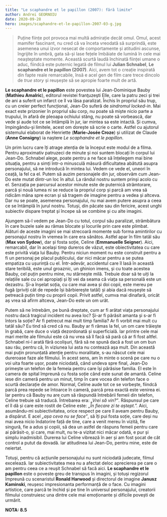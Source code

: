 ```yaml
---
title: "Le scaphandre et le papillon (2007): fără limite"
author: Andrei GEORNOIU
date: 2020-09-28
hero: images/scaphandre-et-le-papillon-2007-03-g.jpg
---
```

<!--StartFragment-->

>Puține ființe pot provoca mai multă admirație decât omul. Omul, acest mamifer fascinant, nu cred că va înceta vreodată să surprindă, este asemenea unui izvor nesecat de comportamente și atitudini ascunse, îngrijite în umbră, gata să-și lase fețele îmbăiate de lumină în cele mai neașteptate momente. Această scurtă laudă închinată ființei umane o aduc, fiindcă este puternic legată de filmul lui **Julian Schnabel**, **Le scaphandre et le papillon (2007)**. Aici, avem tot o creație inspirată din fapte reale remarcabile, însă e acel gen de film care trece dincolo de *true story* și reușește să se apropie foarte mult de artă.

**Le scaphandre et le papillon** este povestea lui Jean-Dominique Bauby (**Mathieu Amalric**), editorul revistei franţuzeşti Elle, care la patru zeci și trei de ani a suferit un infarct ce îl va lăsa paralizat. Închis în propriul său trup, cu un creier perfect funcțional, Jean-Do suferă de *sindromul locked-in*. Mai exact este prizonier în propriul său corp, nu poate să miște nicio parte a trupului, în afară de pleoapa ochiului stâng, nu poate să vorbească, dar vede și aude tot ce se întâmplă în jur, iar mintea sa este intactă. Și cumva, împingându-și limitele, acest om dorește să scrie o carte. Astfel cu ajutorul sistemului elaborat de Henriette (**Marie-Josée Croze**) și utilizat de Claude (**Anne Consigny**) ia naștere *Le scaphandre et le papillon*.

Un prim lucru care îți atrage atenția de la început este modul de a filma. Pentru aproximativ patruzeci de minute și noi suntem blocați în corpul lui Jean-Do. Schnabel alege, poate pentru a ne face să înțelegem mai bine situația, pentru a simți într-o minusculă măsură dificultatea abătută asupra personajului, să ne introducă în mintea lui. Vedem ce vede el, uneori în ceață, la fel ca el. Putem să auzim personajele din jur, observăm cum Jean-Do este mutat dintr-un loc în altul. La rândul nostru suntem prinși acolo cu el. Senzația pe parcursul acestor minute este de puternică strâmtorare, parcă și nouă lumea ni se reduce la propriul corp și parcă am vrea să ridicăm mâna spre ecran și să tragem de imagine pentru a vedea și altceva. Dar nu se poate, asemenea personajului, nu mai avem putere asupra a ceea ce se întâmplă în jurul nostru. Totuși, din păcate sau din fericire, acest unghi subiectiv dispare treptat și începe să se combine și cu alte imagini.

Ajungem să-l vedem pe Jean-Do cu totul, corpul său paralizat, strâmbătura în care buzele sale au rămas blocate și locurile prin care este plimbat. Alături de aceste imagini se mai strecoară momente sub forma amintirilor cu personajul nostru în vremea în care era sănătos. Astfel apar în film tatăl său (**Max von Sydow**), dar și fosta soție, Celine (**Emmanuelle Seigner**). Aici, remarcabil, dar în același timp dureros de văzut, este obiectivitatea cu care este privită viața lui Bauby. Pentru niciun moment nu este construit pentru a fi un personaj pe placul publicului, dar nici măcar pentru a se putea empatiza cu ușurință cu el. Într-adevăr, accidentul care îl lasă în această stare teribilă, este unul groaznic, un ghinion imens, și cu toate acestea Bauby, cel puțin pentru mine, nu stârnește milă. Trebuie doar să te uiți la relațiile sale cu cei apropiați și îți vei da seama că viața sa personală este un dezastru. Și-a înșelat soția, cu care mai avea și doi copii, este mereu pe fugă (priviți cât de repede își bărbierește tatăl) și abia dacă reușește să petreacă puțin timp cu proprii copii. Privit astfel, cumva mai dinafară, oricât aș vrea să afirm altceva, Jean-Do este un om urât.

Putem să ne întrebăm, pe bună dreptate, cum ar fi arătat viața personajului nostru dacă tragicul incident nu avea loc? Și-ar fi părăsit amanta și s-ar fi întors la soție? Ar fi petrecut mai mult timp familia? Ar fi vorbit mai mult cu tatăl său? Eu tind să cred că nu. Bauby ar fi rămas la fel, un om care trăiește în grabă, care duce o viață dezordonată și superficială. Iar printre cele mai mari merite ale filmului este că nu vrea să îl facă să pară că ar fi fost altfel. Schnabel ni-l arată fără ocolișuri, fără să ne spună dacă a fost un om bun sau rău, pentru că, în viziunea lui asta nu contează așa mult. Din această mai puțin pronunțată atenție pentru moralitate, s-au născut cele mai dureroase faze ale filmului. În acest sens, am în minte o scenă pe care nu o voi uita foarte ușor, poate niciodată, când undeva spre final, Jean-Do primește un telefon de la femeia pentru care își părăsise familia. El este în camera de spital împreună cu fosta soție când este sunat de amantă. Celine iese din cameră pentru un minut, timp în care vocea din telefon face o scurtă declarație de amor. Normal, Celine aude tot ce se vorbește, fiindcă parcă prea repede se întoarce în cameră, parcă prea exactă este venirea ei. Iar pentru că Bauby nu are cum să răspundă întrebării femeii din telefon, Celine trebuie să traducă. Întrebarea era: *„Vrei să vin?”*. Răspunsul pe care el îl dă și care este rostit de Celine este: *„În fiecare zi te aștept.”.* Aici, asumându-mi subiectivitatea, orice respect pe care îl aveam pentru Bauby, a dispărut. E acel *„așa ceva nu se face”*, să îți pui fosta soție, care deși nu mai avea nicio îndatorire față de tine, care a venit mereu în vizită, fie singură, fie a adus și copiii, să dea un astfel de răspuns femeii pentru care ai părăsit-o, și care, mai mult, nu te-a vizitat nici măcar odată, e pur și simplu inadmisibil. Durerea lui Celine vibrează în aer și am fost șocat de cât control a putut da dovadă. Iar atitudinea lui Jean-Do, pentru mine, este de neiertat.

Totuși, pentru că acțiunile personajului nu sunt niciodată judecate, filmul excelează. Iar subiectivitatea mea nu a afectat deloc aprecierea pe care o am pentru ceea ce a reușit Schnabel să facă aici. **Le scaphandre et le papillon** este o poveste greu de transpus în imagini, și totuși regizorul împreună cu scenaristul **Ronald Harwood** și directorul de imagine **Janusz Kaminski**, reușesc impresionanta performanță de o face. Cu imagini artistice, care parcă te închid și pe tine în universul personajului, creatorii filmului construiesc una dintre cele mai emoționante și dificile povești de urmărit.

**NOTA: 8.5**

<!--EndFragment-->